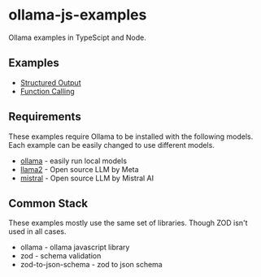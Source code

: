 # ollama-js-examples

Ollama examples in TypeScipt and Node.

## Examples

- [Structured Output](./ollama-structured-data/)
- [Function Calling](./ollama-functions/)

## Requirements

These examples require Ollama to be installed with the following models. Each example can be easily changed to use different models.

- [ollama](https://ollama.com) - easily run local models
- [llama2](https://ollama.com/library/llama2) - Open source LLM by Meta
- [mistral](https://ollama.com/library/mistral) - Open source LLM by Mistral AI

## Common Stack

These examples mostly use the same set of libraries. Though ZOD isn't used in all cases.

- ollama - ollama javascript library
- zod - schema validation
- zod-to-json-schema - zod to json schema
